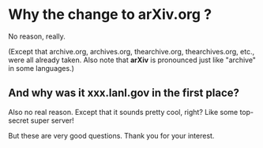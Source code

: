 # Why the change to arXiv.org ?

No reason, really.

(Except that archive.org, archives.org, thearchive.org, thearchives.org,
etc., were all already taken. Also note that **arXiv** is pronounced
just like "archive" in some languages.)

## And why was it xxx.lanl.gov in the first place?

Also no real reason. Except that it sounds pretty cool, right? Like some
top-secret super server\!

But these are very good questions. Thank you for your interest.
